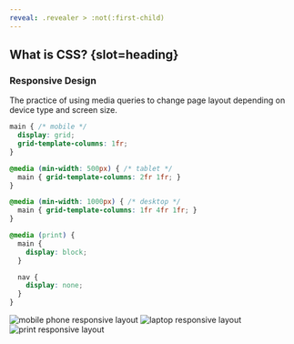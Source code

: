 ```yaml
---
reveal: .revealer > :not(:first-child)
---
```

## What is CSS? {slot=heading}

### Responsive Design

The practice of using media queries to change page layout depending on device 
type and screen size.

<div class="revealer">

```css
main { /* mobile */
  display: grid;
  grid-template-columns: 1fr;
}
```

```css
@media (min-width: 500px) { /* tablet */
  main { grid-template-columns: 2fr 1fr; }
}

@media (min-width: 1000px) { /* desktop */
  main { grid-template-columns: 1fr 4fr 1fr; }
}
```

```css
@media (print) {
  main {
    display: block;
  }

  nav {
    display: none;
  }
}
```

<div id="responsive-examples">
  <img alt="mobile phone responsive layout" src="responsive-mobile.svg">
  <img alt="laptop responsive layout" src="responsive-laptop.svg">
  <img alt="print responsive layout" src="responsive-print.svg">
</div>

</div>
